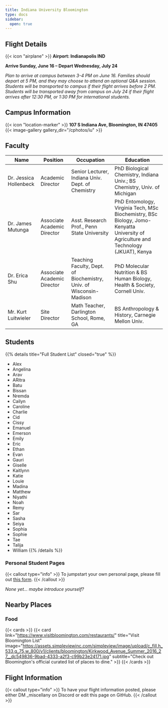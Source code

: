 ```yaml
---
title: Indiana University Bloomington
type: docs
sidebar:
  open: true
---
```


## Flight Details
{{< icon "airplane" >}} **Airport: Indianapolis IND**

**Arrive Sunday, June 16 – Depart Wednesday, July 24**

*Plan to arrive at campus between 3-4 PM on June 16. Families should depart at 5 PM, and they may choose to attend an optional Q&A session. Students will be transported to campus if their flight arrives before 2 PM. Students will be transported away from campus on July 24 if their flight arrives after 12:30 PM, or 1:30 PM for international students.*

## Campus Information
{{< icon "location-marker" >}} **107 S Indiana Ave, Bloomington, IN 47405**
{{< image-gallery gallery_dir="/cphotos/iu" >}}

## Faculty
   Name                             | Position                      | Occupation | Education
------------------------------------|-----------                    |------------|----------
Dr. Jessica Hollenbeck              | Academic Director             |  Senior Lecturer, Indiana Univ. Dept. of Chemistry |  PhD Biological Chemistry, Indiana Univ.; BS Chemistry, Univ. of Michigan 
Dr. James Mutunga                     | Associate Academic Director   |   Asst. Research Prof., Penn State University |   PhD Entomology, Virginia Tech, MSc Biochemistry, BSc Biology, Jomo-Kenyatta University of Agriculture and Technology (JKUAT), Kenya 
Dr. Erica Shu    | Associate Academic Director   |  Teaching Faculty, Dept. of Biochemistry, Univ. of Wisconsin-Madison |  PhD Molecular Nutrition & BS Human Biology, Health & Society, Cornell Univ. 
Mr. Kurt Luitwieler  | Site Director                 |   Math Teacher, Darlington School, Rome, GA |  BS Anthropology & History, Carnegie Mellon Univ. 

## Students
{{% details title="Full Student List" closed="true" %}}
- Alex
- Angelina
- Arav
- ARitra
- Batu
- Bissan
- Nremda
- Cailyn
- Caroline
- Charlie
- Cid
- Cissy
- Emanuel
- Emerson
- Emily
- Eric
- Ethan
- Evan
- Gauri
- Giselle
- Kaitlynn
- Katie
- Louie
- Madina
- Matthew
- Niyathi
- Noah
- Remy
- Sar
- Sasha
- Seiya
- Sophia
- Sophie
- Tae
- Talija
- William
{{% /details %}}

### Personal Student Pages
{{< callout type="info" >}}
  To jumpstart your own personal page, please fill out [this form](https://forms.gle/s1V3k5tkwCVpmKxc6).
{{< /callout >}}

*None yet... maybe introduce yourself?*

## Nearby Places
### Food
{{< cards >}}
  {{< card link="https://www.visitbloomington.com/restaurants/" title="Visit Bloomington List" image="https://assets.simpleviewinc.com/simpleview/image/upload/c_fill,h_533,q_75,w_800/v1/clients/bloomington/Kirkwood_Avenue_Summer_2016_27__dc549836-9bad-4333-a2f3-c99b23e24171.jpg" subtitle="Check out Bloomington's official curated list of places to dine." >}}
{{< /cards >}}

## Flight Information
{{< callout type="info" >}}
  To have your flight information posted, please either DM _miscellany on Discord or edit this page on GitHub.
{{< /callout >}}